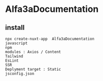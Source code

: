 # Alfa3aDocumentation
 
## install
```
npx create-nuxt-app  Alfa3aDocumentation
javascript
npm
modules : Axios / Content
Tailwind
EsLint
SSR
Deplyment target : Static
jsconfig.json
```

